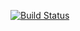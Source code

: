 [![Build Status](https://travis-ci.org/LuyoloLuja/bootcamp-terminal-tests.svg?branch=gh-pages)](https://travis-ci.org/LuyoloLuja/bootcamp-terminal-tests)